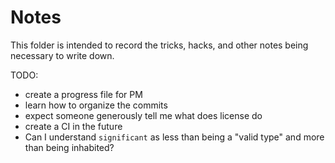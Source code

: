 # Notes

This folder is intended to record the tricks, hacks, and other notes being necessary to write down.

TODO:
- create a progress file for PM
- learn how to organize the commits
- expect someone generously tell me what does license do
- create a CI in the future
- Can I understand `significant` as less than being a "valid type" and more than being inhabited?